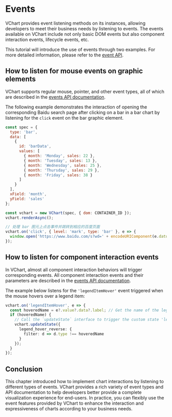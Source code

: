 # Events

VChart provides event listening methods on its instances, allowing developers to meet their business needs by listening to events. The events available on VChart include not only basic DOM events but also component interaction events, lifecycle events, etc.

This tutorial will introduce the use of events through two examples. For more detailed information, please refer to the [event API](../api/event).

## How to listen for mouse events on graphic elements

VChart supports regular mouse, pointer, and other event types, all of which are described in the [events API documentation](../api/event).

The following example demonstrates the interaction of opening the corresponding Baidu search page after clicking on a bar in a bar chart by listening for the `click` event on the bar graphic element.

```javascript livedemo
const spec = {
  type: 'bar',
  data: [
    {
      id: 'barData',
      values: [
        { month: 'Monday', sales: 22 },
        { month: 'Tuesday', sales: 13 },
        { month: 'Wednesday', sales: 25 },
        { month: 'Thursday', sales: 29 },
        { month: 'Friday', sales: 38 }
      ]
    }
  ],
  xField: 'month',
  yField: 'sales'
};

const vchart = new VChart(spec, { dom: CONTAINER_ID });
vchart.renderAsync();

// 处理 bar 图元上点击事件并跳转到相应的百度页面
vchart.on('click', { level: 'mark', type: 'bar' }, e => {
  window.open('https://www.baidu.com/s?wd=' + encodeURIComponent(e.datum.month));
});
```

## How to listen for component interaction events

In VChart, almost all component interaction behaviors will trigger corresponding events. All component interaction events and their parameters are described in the [events API documentation](../api/event).

The example below listens for the `'legendItemHover'` event triggered when the mouse hovers over a legend item:

```ts
vchart.on('legendItemHover', e => {
  const hoveredName = e?.value?.data?.label; // Get the name of the legend item currently being hovered
  if (hoveredName) {
    // Call the `updateState` interface to trigger the custom state 'legend_hover_reverse' of the graphic element
    vchart.updateState({
      legend_hover_reverse: {
        filter: d => d.type !== hoveredName
      }
    });
  }
});
```

## Conclusion

This chapter introduced how to implement chart interactions by listening to different types of events. VChart provides a rich variety of event types and API documentation to help developers better provide a complete visualization experience for end-users. In practice, you can flexibly use the event features provided by VChart to enhance the interaction and expressiveness of charts according to your business needs.
